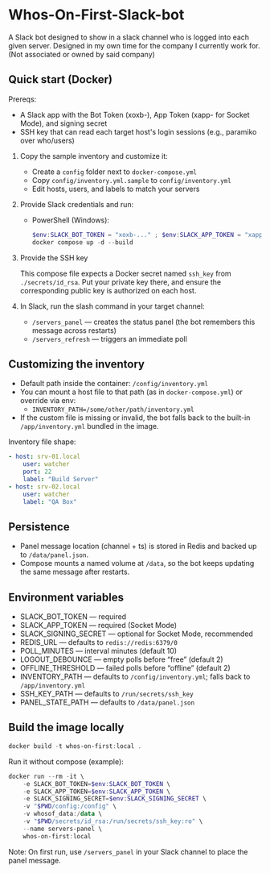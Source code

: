 # Whos-On-First-Slack-bot
A Slack bot designed to show in a slack channel who is logged into each given server. Designed in my own time for the company I currently work for. (Not associated or owned by said company)

## Quick start (Docker)

Prereqs:
- A Slack app with the Bot Token (xoxb-), App Token (xapp- for Socket Mode), and signing secret
- SSH key that can read each target host's login sessions (e.g., paramiko over who/users)

1) Copy the sample inventory and customize it:

	 - Create a `config` folder next to `docker-compose.yml`
	 - Copy `config/inventory.yml.sample` to `config/inventory.yml`
	 - Edit hosts, users, and labels to match your servers

2) Provide Slack credentials and run:

	 - PowerShell (Windows):
		 ```powershell
		 $env:SLACK_BOT_TOKEN = "xoxb-..." ; $env:SLACK_APP_TOKEN = "xapp-..." ; $env:SLACK_SIGNING_SECRET = "..."
		 docker compose up -d --build
		 ```

3) Provide the SSH key

	 This compose file expects a Docker secret named `ssh_key` from `./secrets/id_rsa`.
	 Put your private key there, and ensure the corresponding public key is authorized on each host.

4) In Slack, run the slash command in your target channel:

	 - `/servers_panel` — creates the status panel (the bot remembers this message across restarts)
	 - `/servers_refresh` — triggers an immediate poll

## Customizing the inventory

- Default path inside the container: `/config/inventory.yml`
- You can mount a host file to that path (as in `docker-compose.yml`) or override via env:
	- `INVENTORY_PATH=/some/other/path/inventory.yml`
- If the custom file is missing or invalid, the bot falls back to the built-in `/app/inventory.yml` bundled in the image.

Inventory file shape:

```yaml
- host: srv-01.local
	user: watcher
	port: 22
	label: "Build Server"
- host: srv-02.local
	user: watcher
	label: "QA Box"
```

## Persistence

- Panel message location (channel + ts) is stored in Redis and backed up to `/data/panel.json`.
- Compose mounts a named volume at `/data`, so the bot keeps updating the same message after restarts.

## Environment variables

- SLACK_BOT_TOKEN — required
- SLACK_APP_TOKEN — required (Socket Mode)
- SLACK_SIGNING_SECRET — optional for Socket Mode, recommended
- REDIS_URL — defaults to `redis://redis:6379/0`
- POLL_MINUTES — interval minutes (default 10)
- LOGOUT_DEBOUNCE — empty polls before “free” (default 2)
- OFFLINE_THRESHOLD — failed polls before “offline” (default 2)
- INVENTORY_PATH — defaults to `/config/inventory.yml`; falls back to `/app/inventory.yml`
- SSH_KEY_PATH — defaults to `/run/secrets/ssh_key`
- PANEL_STATE_PATH — defaults to `/data/panel.json`

## Build the image locally

```powershell
docker build -t whos-on-first:local .
```

Run it without compose (example):

```powershell
docker run --rm -it \
	-e SLACK_BOT_TOKEN=$env:SLACK_BOT_TOKEN \
	-e SLACK_APP_TOKEN=$env:SLACK_APP_TOKEN \
	-e SLACK_SIGNING_SECRET=$env:SLACK_SIGNING_SECRET \
	-v "$PWD/config:/config" \
	-v whosof_data:/data \
	-v "$PWD/secrets/id_rsa:/run/secrets/ssh_key:ro" \
	--name servers-panel \
	whos-on-first:local
```

Note: On first run, use `/servers_panel` in your Slack channel to place the panel message.
